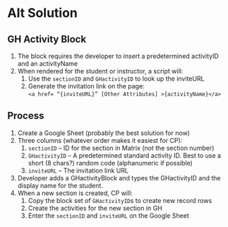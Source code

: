 # Alt Solution

## GH Activity Block

1.  The block requires the developer to insert a predetermined activityID and an activityName
2.  When rendered for the student or instructor, a script will:
    1.  Use the `sectionID` and `GHactivityID` to look up the inviteURL
    2.  Generate the invitation link on the page:  
        `<a href= “{inviteURL}” [Other Attributes] >{activityName}</a>`

## Process

1.  Create a Google Sheet (probably the best solution for now)
2.  Three columns (whatever order makes it easiest for CP):
    1.  `sectionID` – ID for the section in Matrix (not the section number)
    2.  `GHactivityID` – A predetermined standard activity ID. Best to use a short (8 chars?) random code (alphanumeric if possible)
    3.  `inviteURL` – The invitation link URL
3.  Developer adds a GHactivityBlock and types the GHactivityID and the display name for the student.
4.  When a new section is created, CP will:
    1.  Copy the block set of `GHactivityID`s to create new record rows
    2.  Create the activities for the new section in GH
    3.  Enter the `sectionID` and `inviteURL` on the Google Sheet
